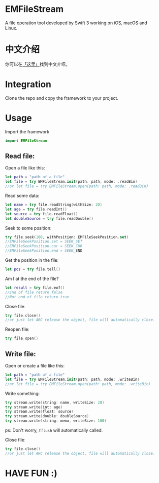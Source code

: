 # EMFileStream

A file operation tool developed by Swift 3 working on iOS, macOS and Linux.

#  中文介绍

你可以在[「这里」](http://enumsblog.com/post?pid=16011)找到中文介绍。

# Integration

Clone the repo and copy the framework to your project.

# Usage

Import the framework

```swift
import EMFileStream
```

## Read file:

Open a file like this:

```swift
let path = "path of a file"
let file = try EMFileStream.init(path: path, mode: .readBin)
//or let file = try EMFileStream.open(path: path, mode: .readBin)
```

Read some data:

```swift
let name = try file.readString(withSize: 20)
let age = try file.readInt()
let source = try file.readFloat()
let doubleSource = try file.readDouble()
```

Seek to some position:

```swift
try file.seek(100, withPosition: EMFileSeekPosition.set)
//EMFileSeekPosition.set = SEEK_SET
//EMFileSeekPosition.cur = SEEK_CUR
//EMFileSeekPosition.end = SEEK_END
```

Get the position in the file:

```swift
let pos = try file.tell()
```

Am I at the end of the file?

```swift
let result = try file.eof()
//End of file return false
//Not end of file return true
```

Close file:

```swift
try file.close()
//or just let ARC release the object, file will automatically close.
```

Reopen file:

```swift
try file.open()
```

## Write file:

Open or create a file like this:

```swift
let path = "path of a file"
let file = try EMFileStream.init(path: path, mode: .writeBin)
//or let file = try EMFileStream.open(path: path, mode: .writeBin)
```

Write something:

```swift
try stream.write(string: name, writeSize: 20)
try stream.write(int: age)
try stream.write(float: source)
try stream.write(double: doubleSource)
try stream.write(string: memo, writeSize: 100)
```

ps: Don't worry,  `fflush` will automatically called.

Close file:

```swift
try file.close()
//or just let ARC release the object, file will automatically close.
```



# HAVE FUN :)



